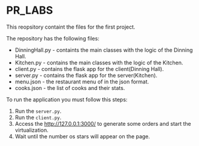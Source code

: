 # PR_LABS

This reopsitory containt the files for the first project.

The repository has the following files:
* DinningHall.py - containts the main classes with the logic of the Dinning Hall.
* Kitchen.py - contains the main classes with the logic of the Kitchen.
* client.py - contains the flask app for the client(Dinning Hall).
* server.py - contains the flask app for the server(Kitchen).
* menu.json - the restaurant menu of in the json format.
* cooks.json - the list of cooks and their stats.

To run the application you must follow this steps:
1. Run the ``server.py``.
2. Run the ``client.py``.
3. Access the http://127.0.0.1:3000/ to generate some orders and start the virtualization.
4. Wait until the number os stars will appear on the page.

